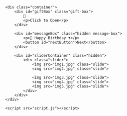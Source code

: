 <!DOCTYPE html>
<html lang="en">
<head>
    <meta charset="UTF-8">
    <meta name="viewport" content="width=device-width, initial-scale=1.0">
    <title>Happy Birthday</title>
    <link rel="stylesheet" href="style.css">
</head>
<body>

    <div class="container">
        <div id="giftBox" class="gift-box">
            🎁
            <p>Click to Open</p>
        </div>

        <div id="messageBox" class="hidden message-box">
            <p>🎉 Happy Birthday ❣️</p>
            <button id="nextButton">Next</button>
        </div>

        <div id="sliderContainer" class="hidden">
            <div class="slider">
                <img src="img1.jpg" class="slide">
                <img src="img2.jpg" class="slide">
                
                <img src="img3.jpg" class="slide">
                <img src="img4.jpg" class="slide">
                <img src="img5.jpg" class="slide">
            </div>
        </div>
    </div>

    <script src="script.js"></script>
</body>
</html>
